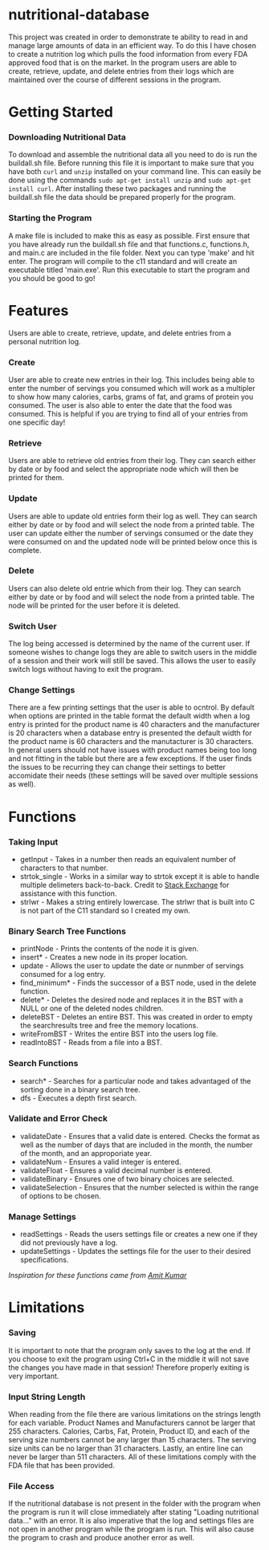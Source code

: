 # nutritional-database

This project was created in order to demonstrate te ability to read in and manage large amounts of data in an efficient way. To do this I have chosen to create a nutrition log which pulls the food information from every FDA approved food that is on the market. In the program users are able to create, retrieve, update, and delete entries from their logs which are maintained over the course of different sessions in the program.

# Getting Started

### Downloading Nutritional Data
To download and assemble the nutritional data all you need to do is run the buildall.sh file. Before running this file it is important to make sure that you have both `curl` and `unzip` installed on your command line. This can easily be done using the commands `sudo apt-get install unzip` and `sudo apt-get install curl`. After installing these two packages and running the buildall.sh file the data should be prepared properly for the program.

### Starting the Program
A make file is included to make this as easy as possible. First ensure that you have already run the buildall.sh file and that functions.c, functions.h, and main.c are included in the file folder. Next you can type 'make' and hit enter. The program will compile to the c11 standard and will create an executable titled 'main.exe'. Run this executable to start the program and you should be good to go!

# Features
Users are able to create, retrieve, update, and delete entries from a personal nutrition log.

### Create
User are able to create new entries in their log. This includes being able to enter the number of servings you consumed which will work as a multipler to show how many calories, carbs, grams of fat, and grams of protein you consumed. The user is also able to enter the date that the food was consumed. This is helpful if you are trying to find all of your entries from one specific day!

### Retrieve
Users are able to retrieve old entries from their log. They can search either by date or by food and select the appropriate node which will then be printed for them.

### Update
Users are able to update old entries form their log as well. They can search either by date or by food and will select the node from a printed table. The user can update either the number of servings consumed or the date they were consumed on and the updated node will be printed below once this is complete.

### Delete
Users can also delete old entrie which from their log. They can search either by date or by food and will select the node from a printed table. The node will be printed for the user before it is deleted.

### Switch User
The log being accessed is determined by the name of the current user. If someone wishes to change logs they are able to switch users in the middle of a session and their work will still be saved. This allows the user to easily switch logs without having to exit the program.

### Change Settings
There are a few printing settings that the user is able to ocntrol. By default when options are printed in the table format the default width when a log entry is printed for the product name is 40 characters and the manufacturer is 20 characters when a database entry is presented the default width for the product name is 60 characters and the manutacturer is 30 characters. In general users should not have issues with product names being too long and not fitting in the table but there are a few exceptions. If the user finds the issues to be recurring they can change their settings to better accomidate their needs (these settings will be saved over multiple sessions as well).

# Functions

### Taking Input
- getInput - Takes in a number then reads an equivalent number of characters to that number.
- strtok_single - Works in a similar way to strtok except it is able to handle multiple delimeters back-to-back. Credit to [Stack Exchange](https://stackoverflow.com/questions/8705844/need-to-know-when-no-data-appears-between-two-token-separators-using-strtok "Stack Exchange") for assistance with this function.
- strlwr - Makes a string entirely lowercase. The strlwr that is built into C is not part of the C11 standard so I created my own.

### Binary Search Tree Functions
- printNode - Prints the contents of the node it is given.
- insert* - Creates a new node in its proper location.
- update - Allows the user to update the date or nunmber of servings consumed for a log entry.
- find_minimum* - Finds the successor of a BST node, used in the delete function.
- delete* - Deletes the desired node and replaces it in the BST with a NULL or one of the deleted nodes children.
- deleteBST - Deletes an entire BST. This was created in order to empty the searchresults tree and free the memory locations.
- writeFromBST - Writes the entire BST into the users log file.
- readIntoBST - Reads from a file into a BST.

### Search Functions
- search* - Searches for a particular node and takes advantaged of the sorting done in a binary search tree.
- dfs - Executes a depth first search.

### Validate and Error Check
- validateDate - Ensures that a valid date is entered. Checks the format as well as the number of days that are included in the month, the number of the month, and an approporiate year.
- validateNum - Ensures a valid integer is entered.
- validateFloat - Ensures a valid decimal number is entered.
- validateBinary - Ensures one of two binary choices are selected.
- validateSelection - Ensures that the number selected is within the range of options to be chosen.

### Manage Settings
- readSettings - Reads the users settings file or creates a new one if they did not previously have a log.
- updateSettings - Updates the settings file for the user to their desired specifications.

*Inspiration for these functions came from [Amit Kumar](https://www.codesdope.com/blog/article/binary-search-tree-in-c/
 "Amit Kumar")*
 
# Limitations
### Saving
It is important to note that the program only saves to the log at the end. If you choose to exit the program using Ctrl+C in the middle it will not save the changes you have made in that session! Therefore properly exiting is very important.

### Input String Length
When reading from the file there are various limitations on the strings length for each variable. Product Names and Manufacturers cannot be larger that 255 characters. Calories, Carbs, Fat, Protein, Product ID, and each of the serving size numbers cannot be any larger than 15 characters. The serving size units can be no larger than 31 characters. Lastly, an entire line can never be larger than 511 characters. All of these limitations comply with the FDA file that has been provided.

### File Access
If the nutritional database is not present in the folder with the program when the program is run it will close immediately after stating "Loading nutritional data..." with an error. It is also imperative that the log and settings files are not open in another program while the program is run. This will also cause the program to crash and produce another error as well. 
